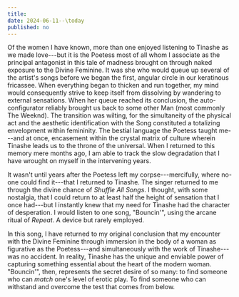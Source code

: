 ```yaml
---
title:
date: 2024-06-11--\today
published: no
---
```


Of the women I have known, more than one enjoyed listening to Tinashe as we made love---but it is the Poetess most of all whom I associate as the principal antagonist in this tale of madness brought on through naked exposure to the Divine Feminine. It was she who would queue up several of the artist's songs before we began the first, angular circle in our keratinous fricassee. When everything began to thicken and run together, my mind would consequently strive to keep itself from dissolving by wandering to external sensations. When her queue reached its conclusion, the auto-configurator reliably brought us back to some other Man (most commonly The Weeknd). The transition was wilting, for the simultaneity of the physical act and the aesthetic identification with the Song constituted a totalizing envelopment within femininity. The bestial language the Poetess taught me---and at once, encasement within the crystal matrix of culture wherein Tinashe leads us to the throne of the universal. When I returned to this memory mere months ago, I am able to track the slow degradation that I have wrought on myself in the intervening years.

It wasn't until years after the Poetess left my corpse---mercifully, where no-one could find it---that I returned to Tinashe. The singer returned to me through the divine chance of *Shuffle All Songs*. I thought, with some nostalgia, that I could return to at least half the height of sensation that I once had---but I instantly knew that my need for Tinashe had the character of desperation. I would listen to one song, "Bouncin'", using the arcane ritual of *Repeat*. A device but rarely employed.

In this song, I have returned to my original conclusion that my encounter with the Divine Feminine through immersion in the body of a woman as figurative as the Poetess---and simultaneously with the work of Tinashe---was no accident. In reality, Tinashe has the unique and enviable power of capturing something essential about the heart of the modern woman. "Bouncin'", then, represents the secret desire of so many: to find someone who can *match* one's level of erotic play. To find someone who can withstand and overcome the test that comes from below.
